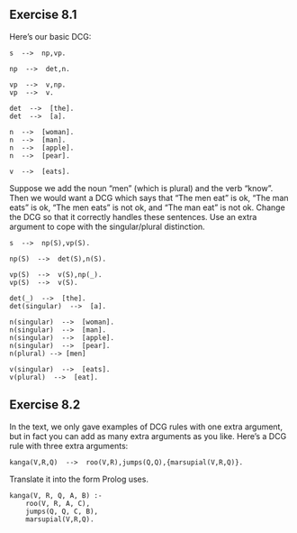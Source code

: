 ## Exercise  8.1 
Here’s our basic DCG:
```
s  -->  np,vp.

np  -->  det,n.

vp  -->  v,np.
vp  -->  v.

det  -->  [the].
det  -->  [a].

n  -->  [woman].
n  -->  [man].
n  -->  [apple].
n  -->  [pear].

v  -->  [eats].
```
Suppose we add the noun “men” (which is plural) and the verb “know”. Then we would want a DCG which says that “The men eat” is ok, “The man eats” is ok, “The men eats” is not ok, and “The man eat” is not ok. Change the DCG so that it correctly handles these sentences. Use an extra argument to cope with the singular/plural distinction.

```
s  -->  np(S),vp(S).

np(S)  -->  det(S),n(S).

vp(S)  -->  v(S),np(_).
vp(S)  -->  v(S).

det(_)  -->  [the].
det(singular)  -->  [a].

n(singular)  -->  [woman].
n(singular)  -->  [man].
n(singular)  -->  [apple].
n(singular)  -->  [pear].
n(plural) --> [men]

v(singular)  -->  [eats].
v(plural)  -->  [eat].
```
## Exercise  8.2 
In the text, we only gave examples of DCG rules with one extra argument, but in fact you can add as many extra arguments as you like. Here’s a DCG rule with three extra arguments:

    kanga(V,R,Q)  -->  roo(V,R),jumps(Q,Q),{marsupial(V,R,Q)}.
Translate it into the form Prolog uses.

```
kanga(V, R, Q, A, B) :-
    roo(V, R, A, C), 
    jumps(Q, Q, C, B),
    marsupial(V,R,Q).
```
